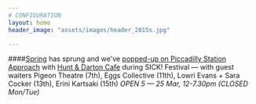 ```yaml
---
# CONFIGURATION
layout: home
header_image: "assets/images/header_2015s.jpg"

---
```

####[Spring](/current/2015-spring) has sprung and we've [popped-up on Piccadilly Station Approach](http://bit.ly/1AQdn9f) with [Hunt & Darton Cafe](/current/2015-spring/h&d) during SICK! Festival — with guest waiters Pigeon Theatre (7th), Eggs Collective (11th), Lowri Evans + Sara Cocker (13th), Erini Kartsaki (15th) *OPEN 5 — 25 Mar, 12-7.30pm (CLOSED Mon/Tue)*
